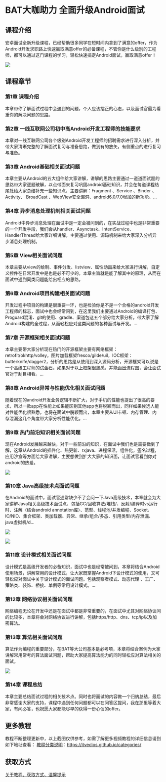 # BAT大咖助力 全面升级Android面试

## 课程介绍

安卓面试全新升级课程，已经帮助很多同学在短时间内拿到了满意的offer，作为Android开发求职路上快速赢取满意offer的必备课程，不管你是什么级别的工程师，都可以通过这门课程的学习，轻松快速搞定Android面试，赢取满意offer！

![](img/BAT大咖助力，全面升级Android面试1.png)

<!--more-->

## 课程章节

### 第1章 课程介绍

本章带你了解面试过程中会遇到的问题，个人应该摆正的心态，以及面试官最为看重你的解决问题的思路。

### 第2章 一线互联网公司初中高Android开发工程师的技能要求

本章对一线互联网公司各个级别Android开发工程师的招聘需求进行深入分析，并带大家清晰完整的了解面试复习与准备思路，做到有的放矢，有侧重点的进行复习与准备。

### 第3章 Android基础相关面试问题

本章主要从Android的五大组件给大家讲解，讲解的思路主要通过一道道面试题的思路带大家逐题破解，以点带面来复习巩固android基础知识，并会在每道课程结尾处给大家总结补充一些知识点，主要讲解：Fragment 、Service 、Binder 、Activity、 BroadCast 、WebView安全漏洞、android6.0/7.0增加的新功能。...

### 第4章 异步消息处理机制相关面试问题

Android中异步消息处理在面试中是一定会被问到的，在实战过程中也是非常重要的一个开发手段，我们会从handler、Asynctask、IntentService、HandlerThread给大家详细讲解，主要通过使用、源码机制来给大家深入分析异步消息处理机制。

### 第5章 View相关面试问题

本章主要从view的绘制、事件分发、listview、属性动画来给大家进行讲解，自定义控件在日常开发中是也是必不可少的，本章主旨就是能了解其中的原理，从而在面试中遇到同类问题能给出相应的思路。

### 第6章 Android项目构建相关面试问题

开发过程中项目的构建是很重要一环，也是检验你是不是一个合格的android开发工程师的标志，面试中也会经常问到，在这里我们主要通过Android的编译打包、Proguard混淆、git的使用、gradle、渠道包这五个部分给大家分析，带大家了解Android构建的全过程，从而轻松应对这类问题的各种面试与开发。...

### 第7章 开源框架相关面试问题

本章主要带大家分析现在热门的开源框架主要有网络框架：retrofit/okhttp/volley，图片加载框架fresco/gilde/uil，IOC框架：butterknife/dagger2，分析的思路是从使用到深入源码分析，开源框架可以说是一个高级工程师的试金石，如果对于以上框架很熟悉，并能画出流程图，会让面试官对于刮目相看。...

### 第8章 Android异常与性能优化相关面试问题

随着现在的android开发业务逻辑不断扩大，对于手机的性能也提出了很高的要求，所以一款app在性能上如果能区别其他app也将脱颖而出，同样如果候选人能对性能优化很熟悉，也将在面试中脱颖而出，本章主要从UI卡顿、内存管理、内存泄漏这几个角度带大家分析性能优化。...

### 第9章 热门前沿知识相关面试问题

现在Android发展越来越快，对于一些前沿的知识，在面试中我们也是需要做到了解，这章从Android的插件化、热更新、rxjava、进程保活，组件化，签名过程，应用沙盒等方面给大家讲解，主要想做到扩大大家的知识面，让面试官看到你对android的热爱。

![](img/BAT大咖助力，全面升级Android面试2.png)

### 第10章 Java高级技术点面试问题

在Android的面试中，面试官通常缺少不了会问一下Java高级技术，本章就会为大家讲解Java相关高级技术面试点，包括GC/回收算法/堆栈/、反射/编译时vs运行时、注解（结合android annotation库）、范型、线程池/并发编程、Socket、IO/NIO、集合框架、类加载器、异常、继承/组合/多态、引用类型/内存泄漏、java虚拟机/d...

![](img/BAT大咖助力，全面升级Android面试3.png)

![](img/BAT大咖助力，全面升级Android面试4.png)

### 第11章 设计模式相关面试问题

设计模式是高级开发者的必备知识，面试中也是经常被问到，本章将结合Android使用场景，讲解常用的设计模式，让大家既掌握Android下设计模式的使用，又可轻松应对面试中关于设计模式的面试问题。包括观察者模式、动态代理 、工厂、策略类、装饰、桥接、单例等常用设计模式。...

### 第12章 网络协议相关面试问题

网络编程无论在开发中还是在面试中都是非常重要的，在面试中尤其对网络协议问的比较多，本章将会对网络协议进行讲解，包括https/http、dns、tcp/ip以及加密算法。

### 第13章 算法相关面试问题

算法作为编程的重要部分，在BAT等大公司基本是必考项，本章将结合案例为大家讲解常用常考的算法面试问题，帮助大家提高算法能力的同时轻松应对算法相关的面试。

![](img/BAT大咖助力，全面升级Android面试5.png)

### 第14章 课程总结

本章主要总结面试过程的相关技术点。同时也将面试的内容做一个归纳总结，最后非常感谢大家的支持，课程中遇到任何问题都可以在问答区提问，我在那里等着大家，有问必答，也祝愿大家都能尽早的获得一份心仪的offer。

## 更多教程

教程不断整理更新中，以上截图仅供参考，如需了解更多视频教程的详细信息请到如下地址查看：
[教程分类说明](https://itvedios.github.io/categories/)：<https://itvedios.github.io/categories/>

## 获取方式

[关于教程、获取方式、温馨提示](https://itvedios.github.io/about/)
